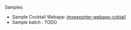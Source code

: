 Samples


 * Sample Cocktail Webapp: [jmxexporter-webapp-coktail](https://github.com/cyrille-leclerc/jmxexporter-demo/tree/master/jmxexporter-webapp-coktail)
 * Sample batch : TODO

